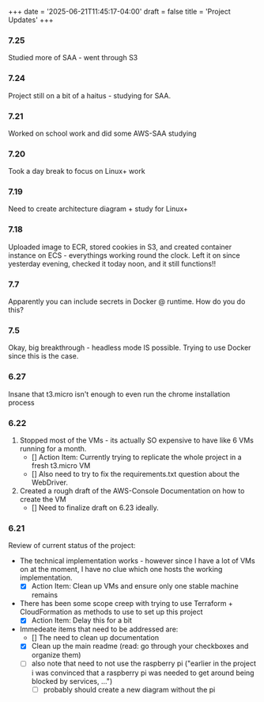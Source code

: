 +++
date = '2025-06-21T11:45:17-04:00'
draft = false
title = 'Project Updates'
+++

### 7.25
Studied more of SAA - went through S3

### 7.24
Project still on a bit of a haitus - studying for SAA.

### 7.21
Worked on school work and did some AWS-SAA studying

### 7.20
Took a day break to focus on Linux+ work

### 7.19
Need to create architecture diagram + study for Linux+

### 7.18
Uploaded image to ECR, stored cookies in S3, and created container instance on ECS - everythings working round the clock. Left it on since yesterday evening, checked it today noon, and it still functions!!

### 7.7
Apparently you can include secrets in Docker @ runtime. How do you do this?

### 7.5
Okay, big breakthrough - headless mode IS possible. Trying to use Docker since this is the case.

### 6.27
Insane that t3.micro isn't enough to even run the chrome installation process

### 6.22
1. Stopped most of the VMs - its actually SO expensive to have like 6 VMs running for a month.
    - [] Action Item: Currently trying to replicate the whole project in a fresh t3.micro VM
    - [] Also need to try to fix the requirements.txt question about the WebDriver.
2. Created a rough draft of the AWS-Console Documentation on how to create the VM
    - [] Need to finalize draft on 6.23 ideally.

### 6.21
Review of current status of the project: 
- The technical implementation works - however since I have a lot of VMs on at the moment, I have no clue which one hosts the working implementation.
    - [X] Action Item: Clean up VMs and ensure only one stable machine remains

- There has been some scope creep with trying to use Terraform + CloudFormation as methods to use to set up this project
    - [X] Action Item: Delay this for a bit

- Immedeate items that need to be addressed are:
    - [] The need to clean up documentation
    - [X] Clean up the main readme (read: go through your checkboxes and organize them)
    - [ ] also note that need to not use the raspberry pi ("earlier in the project i was convinced that a raspberry pi was needed to get around being blocked by services, ...")
        - [ ] probably should create a new diagram without the pi